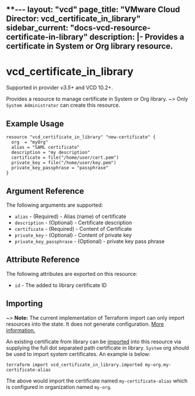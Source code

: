 **---
layout: "vcd"
page_title: "VMware Cloud Director: vcd_certificate_in_library"
sidebar_current: "docs-vcd-resource-certificate-in-library"
description: |-
Provides a certificate in System or Org library resource.
---

# vcd\_certificate\_in\_library
Supported in provider *v3.5+* and VCD 10.2+.

Provides a resource to manage certificate in System or Org library.
~> Only `System Administrator` can create this resource.

## Example Usage

```hcl
resource "vcd_certificate_in_library" "new-certificate" {
  org  = "myOrg"
  alias = "SAML certificate"
  description = "my description"
  certificate = file("/home/user/cert.pem")
  private_key = file("/home/user/key.pem")
  private_key_passphrase = "passphrase"
}
```

## Argument Reference

The following arguments are supported:

* `alias` - (Required)  - Alias (name) of certificate
* `description` - (Optional)  - Certificate description
* `certificate` - (Required)  - Content of Certificate
* `private_key` - (Optional)  - Content of private key
* `private_key_passphrase` - (Optional)  - private key pass phrase 

## Attribute Reference

The following attributes are exported on this resource:

* `id` - The added to library certificate ID

## Importing

~> **Note:** The current implementation of Terraform import can only import resources into the state.
It does not generate configuration. [More information.](https://www.terraform.io/docs/import/)

An existing certificate from library can be [imported][docs-import] into this resource
via supplying the full dot separated path certificate in library. `System` org should be used to import system
certificates. An example is below:

[docs-import]: https://www.terraform.io/docs/import/

```
terraform import vcd_certificate_in_library.imported my-org.my-certificate-alias
```

The above would import the certificate named `my-certificate-alias` which is configured in organization named `my-org`.
